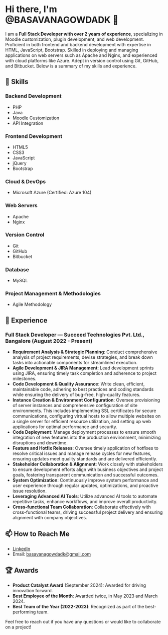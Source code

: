 # Hi there, I'm @BASAVANAGOWDADK 👋

I am a **Full Stack Developer with over 2 years of experience**, specializing in Moodle customization, plugin development, and web development. Proficient in both frontend and backend development with expertise in HTML, JavaScript, Bootstrap. Skilled in deploying and managing applications on web servers such as Apache and Nginx, and experienced with cloud platforms like Azure. Adept in version control using Git, GitHub, and Bitbucket. Below is a summary of my skills and experience.

## 🚀 Skills
### Backend Development
- PHP
- Java
- Moodle Customization
- API Integration

### Frontend Development
- HTML5
- CSS3
- JavaScript
- jQuery
- Bootstrap

### Cloud & DevOps
- Microsoft Azure (Certified: Azure 104)

### Web Servers
- Apache
- Nginx

### Version Control
- Git
- GitHub
- Bitbucket

### Database
- MySQL

### Project Management & Methodologies
- Agile Methodology

## 💼 Experience

### Full Stack Developer — Succeed Technologies Pvt. Ltd., Bangalore (August 2022 - Present)

- **Requirement Analysis & Strategic Planning**: Conduct comprehensive analysis of project requirements, devise strategies, and break down tasks into actionable components for streamlined execution.
- **Agile Development & JIRA Management**: Lead development sprints using JIRA, ensuring timely task completion and adherence to project milestones.
- **Code Development & Quality Assurance**: Write clean, efficient, maintainable code, adhering to best practices and coding standards while ensuring the delivery of bug-free, high-quality features.
- **Instance Creation & Environment Configuration**: Oversee provisioning of server instances and comprehensive configuration of site environments. This includes implementing SSL certificates for secure communications, configuring virtual hosts to allow multiple websites on a single server for efficient resource utilization, and setting up web applications for optimal performance and security.
- **Code Deployment**: Manage deployment processes to ensure smooth integration of new features into the production environment, minimizing disruptions and downtime.
- **Feature and Hotfix Releases**: Oversee timely application of hotfixes to resolve critical issues and manage release cycles for new features, ensuring updates meet quality standards and are delivered efficiently.
- **Stakeholder Collaboration & Alignment**: Work closely with stakeholders to ensure development efforts align with business objectives and project goals, fostering transparent communication and successful outcomes.
- **System Optimization**: Continuously improve system performance and user experience through regular updates, optimizations, and proactive issue resolution.
- **Leveraging Advanced AI Tools**: Utilize advanced AI tools to automate repetitive tasks, enhance workflows, and improve overall productivity.
- **Cross-functional Team Collaboration**: Collaborate effectively with cross-functional teams, driving successful project delivery and ensuring alignment with company objectives.

## 📫 How to Reach Me
- [LinkedIn](https://www.linkedin.com/in/basavanagowda-d-k-b6b56a1a2/)
- Email: basavanagowdadk@gmail.com

## 🏆 Awards
- **Product Catalyst Award** (September 2024): Awarded for driving innovation forward.
- **Best Employee of the Month**: Awarded twice, in May 2023 and March 2024.
- **Best Team of the Year (2022-2023)**: Recognized as part of the best-performing team.

Feel free to reach out if you have any questions or would like to collaborate on a project!
